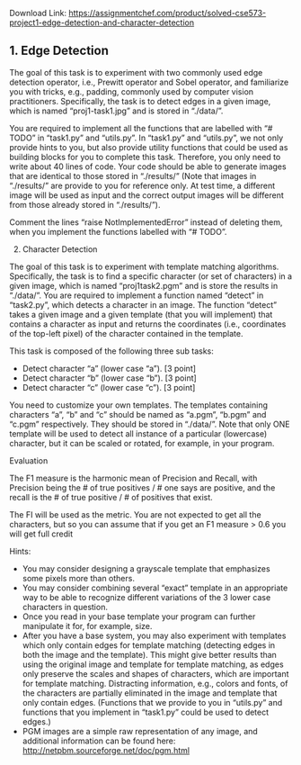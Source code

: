Download Link: https://assignmentchef.com/product/solved-cse573-project1-edge-detection-and-character-detection
<br>
<h2>1. Edge Detection</h2>

The goal of this task is to experiment with two commonly used edge detection operator, i.e., Prewitt operator and Sobel operator, and familiarize you with tricks, e.g., padding, commonly used by computer vision practitioners. Specifically, the task is to detect edges in a given image, which is named “proj1-task1.jpg” and is stored in “./data/”.

You are required to implement all the functions that are labelled with “# TODO” in “task1.py” and “utils.py”.  In “task1.py” and “utils.py”,  we  not only provide hints to you,  but also provide utility functions that could be used as building blocks for you to complete this task. Therefore, you only need to write about 40 lines of code. Your code should be able to generate images that are identical to those stored in “./results/”  (Note that images in “./results/” are provide to you for reference only.  At test time,  a different image will be used as input and the correct output images will be different from those already stored in “./results/”).

Comment the lines “raise NotImplementedError” instead of deleting them, when you implement the functions labelled with “# TODO”.

2. Character Detection

The goal of this task is to experiment with template matching algorithms. Specifically, the task is to find a specific character (or set of characters) in a given image, which is named “proj1task2.pgm” and is store the results in “./data/”. You are required to implement a function named “detect” in “task2.py”, which detects a character in an image. The function “detect” takes a given image and a given template (that you will implement) that contains a character as input and returns the coordinates (i.e., coordinates of the top-left pixel) of the character contained in the template.

This task is composed of the following three sub tasks:

<ul>

 <li>Detect character “a” (lower case “a”). [3 point]</li>

 <li>Detect character “b” (lower case “b”). [3 point]</li>

 <li>Detect character “c” (lower case “c”). [3 point]</li>

</ul>

You need to customize your own templates. The templates containing characters “a”, “b” and “c” should be named as “a.pgm”, “b.pgm” and “c.pgm” respectively. They should be stored in “./data/”.  Note that only ONE template will be used to detect all instance of  a particular (lowercase) character, but it can be scaled or rotated, for example, in your program.




Evaluation

The F1 measure is the harmonic mean of Precision and Recall, with Precision being the # of true positives / # one says are positive, and the recall is the # of true positive / # of positives that exist.




The FI will be used as the metric.  You are not expected to get all the characters, but so you can assume that if you get an F1 measure &gt; 0.6 you will get full credit

Hints:

<ul>

 <li>You may consider designing a grayscale template that emphasizes some pixels more than others.</li>

 <li>You may consider combining several “exact” template in an appropriate way to be able to recognize different variations of the 3 lower case characters in question.</li>

 <li>Once you read in your base template your program can further manipulate it for, for example, size.</li>

 <li>After you have a base system, you may also experiment with templates which only contain edges for template matching (detecting edges in both the image and the template). This might give better results than using the original image and template for template matching, as edges only preserve the scales and shapes of characters, which are important for template matching. Distracting information, e.g., colors and fonts, of the characters are partially eliminated in the image and template that only contain edges. (Functions that we provide to you in “utils.py” and functions that you implement in “task1.py” could be used to detect edges.)</li>

 <li>PGM images are a simple raw representation of any image, and additional information can be found here: <a href="http://netpbm.sourceforge.net/doc/pgm.html">http://netpbm.sourceforge.net/doc/pgm.html</a></li>

</ul>


